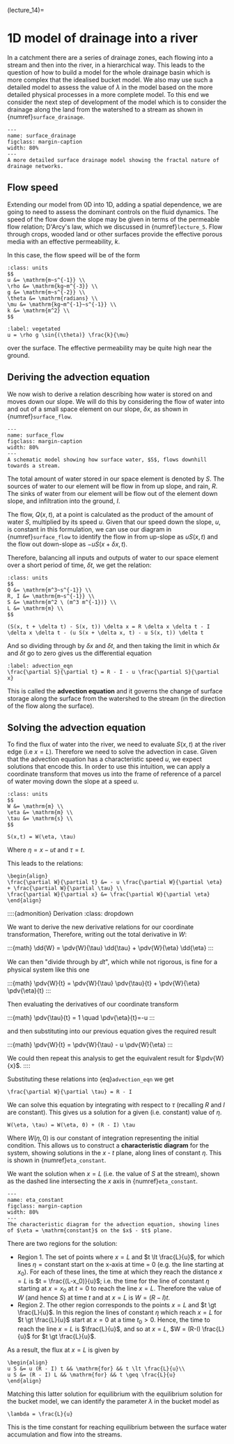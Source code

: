 (lecture_14)=
# 1D model of drainage into a river

In a catchment there are a series of drainage zones, each flowing into a stream and then into the river, in a hierarchical way.
This leads to the question of how to build a model for the whole drainage basin which is more complex that the idealised bucket model.
We also may use such a detailed model to assess the value of $\lambda$ in the model based on the more detailed physical processes in a more complete model.
To this end we consider the next step of development of the model which is to consider the drainage along the land from the watershed to a stream as shown in {numref}`surface_drainage`.

```{figure} ./figures/figure14.1.png
---
name: surface_drainage
figclass: margin-caption
width: 80%
---
A more detailed surface drainage model showing the fractal nature of drainage networks.
```

## Flow speed

Extending our model from 0D into 1D, adding a spatial dependence, we are going to need to assess the dominant controls on the fluid dynamics.
The speed of the flow down the slope may be given in terms of the permeable flow relation; D'Arcy's law, which we discussed in {numref}`lecture_5`.
Flow through crops, wooded land or other surfaces provide the effective porous media with an effective permeability, $k$.

In this case, the flow speed will be of the form

```{margin} Units!
:class: units
$$
u &= \mathrm{m~s^{-1}} \\
\rho &= \mathrm{kg~m^{-3}} \\
g &= \mathrm{m~s^{-2}} \\
\theta &= \mathrm{radians} \\
\mu &= \mathrm{kg~m^{-1}~s^{-1}} \\
k &= \mathrm{m^2} \\
$$
```

```{math}
:label: vegetated
u = \rho g \sin{(\theta)} \frac{k}{\mu}
```

over the surface. The effective permeability may be quite high near the ground.

## Deriving the advection equation

We now wish to derive a relation describing how water is stored on and moves down our slope. 
We will do this by considering the flow of water into and out of a small space element on our slope, $\delta x$,
as shown in {numref}`surface_flow`.

```{figure} ./figures/figure14.2.png
---
name: surface_flow
figclass: margin-caption
width: 80%
---
A schematic model showing how surface water, $S$, flows downhill towards a stream.
```

The total amount of water stored in our space element is denoted by $S$.
The sources of water to our element will be flow in from up slope, and rain, $R$.
The sinks of water from our element will be flow out of the element down slope, and infiltration into the ground, $I$.

The flow, $Q(x,t)$, at a point is calculated as the product of the amount of water $S$, multiplied by its speed $u$.
Given that our speed down the slope, $u$, is constant in this formulation, we can use our diagram in {numref}`surface_flow` to identify the flow in from up-slope as $u S(x,t)$
and the flow out down-slope as $-u S(x+\delta x, t)$.

Therefore, balancing all inputs and outputs of water to our space element over a short period of time, $\delta t$, we get the relation:

```{margin} Units!
:class: units
$$
Q &= \mathrm{m^3~s^{-1}} \\
R, I &= \mathrm{m~s^{-1}} \\
S &= \mathrm{m^2 \ (m^3 m^{-1})} \\
L &= \mathrm{m} \\
$$
```

```{math}
(S(x, t + \delta t) - S(x, t)) \delta x = R \delta x \delta t - I \delta x \delta t - (u S(x + \delta x, t) - u S(x, t)) \delta t
```

And so dividing through by $\delta x$ and $\delta t$, and then taking the limit in which $\delta x$ and $\delta t$ go to zero
gives us the differential equation

```{math}
:label: advection_eqn
\frac{\partial S}{\partial t} = R - I - u \frac{\partial S}{\partial x}
```

This is called the **advection equation** and it governs the change of surface storage along the surface from the watershed to the stream (in the direction of the flow along the surface).

## Solving the advection equation

To find the flux of water into the river, we need to evaluate $S(x,t)$ at the river edge (i.e $x=L$).
Therefore we need to solve the advection in case.
Given that the advection equation has a characteristic speed $u$, we expect solutions that encode this.
In order to use this intuition, we can apply a coordinate transform that moves us into the frame of reference of a parcel of water moving down the slope at a speed $u$.

```{margin} Units!
:class: units
$$
W &= \mathrm{m} \\
\eta &= \mathrm{m} \\
\tau &= \mathrm{s} \\
$$
```

```{math}
S(x,t) = W(\eta, \tau)
```

Where $\eta = x - u t$ and $\tau = t$.

This leads to the relations:

```{math}
\begin{align}
\frac{\partial W}{\partial t} &= - u \frac{\partial W}{\partial \eta} + \frac{\partial W}{\partial \tau} \\
\frac{\partial W}{\partial x} &= \frac{\partial W}{\partial \eta}
\end{align}
```

::::{admonition} Derivation 
:class: dropdown 

We want to derive the new derivative relations for our coordinate transformation,
Therefore, writing out the total derivative in $W$:

:::{math}  \dd{W} = \pdv{W}{\tau} \dd{\tau} + \pdv{W}{\eta} \dd{\eta}
:::

We can then "divide through by $\dd{t}$", which while not rigorous, is fine for a physical system like this one 

:::{math}  \pdv{W}{t} = \pdv{W}{\tau} \pdv{\tau}{t} + \pdv{W}{\eta} \pdv{\eta}{t}
:::

Then evaluating the derivatives of our coordinate transform

:::{math} \pdv{\tau}{t} = 1 \quad \pdv{\eta}{t}=-u
:::

and then substituting into our previous equation gives the required result

:::{math} \pdv{W}{t} = \pdv{W}{\tau} - u \pdv{W}{\eta}
:::

We could then repeat this analysis to get the equivalent result for $\pdv{W}{x}$.
::::

Substituting these relations into {eq}`advection_eqn` we get

```{math}
\frac{\partial W}{\partial \tau} = R - I
```

We can solve this equation by integrating with respect to $\tau$ (recalling $R$ and $I$ are constant).
This gives us a solution for a given (i.e. constant) value of $\eta$.

```{math}
W(\eta, \tau) = W(\eta, 0) + (R - I) \tau
```

Where $W(\eta, 0)$ is our constant of integration representing the initial condition.
This allows us to construct a **characteristic diagram** for the system, showing solutions in the $x$ - $t$ plane, along lines of constant $\eta$.
This is shown in {numref}`eta_constant`.

We want the solution when $x = L$ (i.e. the value of $S$ at the stream), shown as the dashed line intersecting the $x$ axis in {numref}`eta_constant`.

```{figure} ./figures/figure14.3.png
---
name: eta_constant
figclass: margin-caption
width: 80%
---
The characteristic diagram for the advection equation, showing lines of $\eta = \mathrm{constant}$ on the $x$ - $t$ plane.
```

There are two regions for the solution:
  - Region 1. The set of points where $x = L$ and $t \lt \frac{L}{u}$, for which lines $\eta = \mathrm{constant}$ start on the x-axis at time = 0 (e.g. the line starting at $x_0$).
For each of these lines, the time at which they reach the distance $x = L$ is $t = \frac{(L-x_0)}{u}$;
i.e. the time for the line of constant $\eta$ starting at $x=x_0$ at $t=0$ to reach the line $x = L$.
Therefore the value of $W$ (and hence $S$) at time $t$ and at $x = L$ is $W=(R-I)t$.
  - Region 2. The other region corresponds to the points $x=L$ and $t \gt \frac{L}{u}$. 
In this region the lines of constant $\eta$ which reach $x = L$ for $t \gt \frac{L}{u}$ start at $x = 0$ at a time $t_0 \gt 0$.
Hence, the time to reach the line $x = L$ is $\frac{L}{u}$, and so at $x = L$, $W = (R-I) \frac{L}{u}$ for $t \gt \frac{L}{u}$.

As a result, the flux at $x = L$ is given by

```{math}
\begin{align}
u S &= u (R - I) t && \mathrm{for} && t \lt \frac{L}{u}\\
u S &= (R - I) L && \mathrm{for} && t \geq \frac{L}{u}
\end{align}
```

Matching this latter solution for equilibrium with the equilibrium solution for the bucket model, we can identify the parameter $\lambda$ in the bucket model as

```{math}
\lambda = \frac{L}{u}
```

This is the time constant for reaching equilibrium between the surface water accumulation and flow into the streams.
